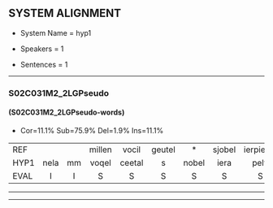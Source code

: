 
## SYSTEM ALIGNMENT

- System Name = hyp1

- Speakers = 1

- Sentences = 1

---

### S02C031M2_2LGPseudo

#### (S02C031M2_2LGPseudo-words)

- Cor=11.1%	Sub=75.9%	Del=1.9%	Ins=11.1%

|  |  |  |  |  |  |  |  |  |  |  |  |  |  |  |  |  |  |  |  |  |  |  |  |  |  |  |  |  |  |  |  |  |  |  |  |  |  |  |  |  |  |  |  |  |  |  |  |  |  |  |  |  |  |  |
|:--- |:---:|:---:|:---:|:---:|:---:|:---:|:---:|:---:|:---:|:---:|:---:|:---:|:---:|:---:|:---:|:---:|:---:|:---:|:---:|:---:|:---:|:---:|:---:|:---:|:---:|:---:|:---:|:---:|:---:|:---:|:---:|:---:|:---:|:---:|:---:|:---:|:---:|:---:|:---:|:---:|:---:|:---:|:---:|:---:|:---:|:---:|:---:|:---:|:---:|:---:|:---:|:---:|:---:|:---:|
| REF |  |  | millen | vocil | geutel | * | sjobel | ierpieuw | walaan | erke | haweel | * | * | saarweng | * | gevicht | * | * | eemde | bepoud | orstalk |  | * | veten | gefouw | vurpaand | nizung | fiewon | kneurem | vawaai | strellen |  |  | zwieten | foetbans | oonste | muider | grijnken | schielstaug | prilsood | * | vloender | milste | veurder | kloeien | ulen |  | orponk | schodig | ijpo | menuur | spreikje | hiffreeuw | wooien |
| HYP1 | nela | mm | voqel | ceetal | s | nobel | iera | pelv | walan | erke | haweel |  | ssar | weng | gewi | gevicht | er | e | ende | bebalt | orstalk | vet | vetta | gofou | guurpaand | nisiun | fin | on | qnerenv | vavwi | strellen | fwiten | voedbans | onsten | meder | grenniken | schiel | langstalig | bris | sut | glouden | der | nulstenv | verdar | ouen | ulen | oren | pank | chondis | epel | nenuur | sprekje | hifereeuw | woien |
| EVAL | I | I | S | S | S | S | S | S | S |  |  | D | S | S | S |  | S | S | S | S |  | I | S | S | S | S | S | S | S | S |  | I | I | S | S | S | S | S | S | S | S | S | S | S | S |  | I | S | S | S | S | S | S | S |
---

---
